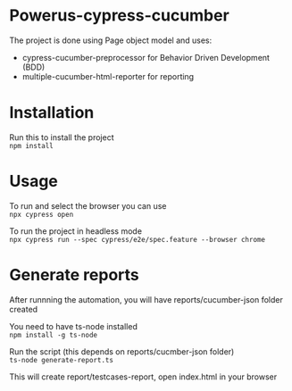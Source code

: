 # Powerus-cypress-cucumber

The project is done using Page object model and uses:
- cypress-cucumber-preprocessor for Behavior Driven Development (BDD)
- multiple-cucumber-html-reporter for reporting

# Installation
Run this to install the project
<br />
`npm install`
 
# Usage
To run and select the browser you can use
<br />
`npx cypress open`

To run the project in headless mode
<br />
`npx cypress run --spec cypress/e2e/spec.feature --browser chrome`

# Generate reports
After runnning the automation, you will have reports/cucumber-json folder created

You need to have ts-node installed
<br />
`npm install -g ts-node`

Run the script (this depends on reports/cucmber-json folder)
<br />
`ts-node generate-report.ts`

This will create report/testcases-report, open index.html in your browser
